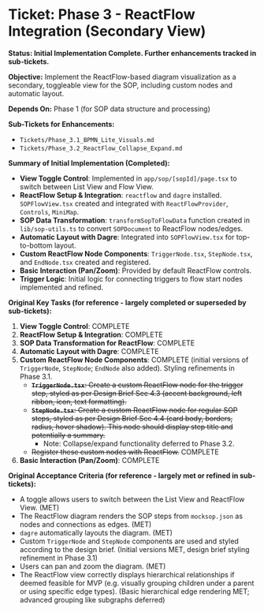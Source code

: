 # Ticket: Phase 3 - ReactFlow Integration (Secondary View)

**Status: Initial Implementation Complete. Further enhancements tracked in sub-tickets.**

**Objective:** Implement the ReactFlow-based diagram visualization as a secondary, toggleable view for the SOP, including custom nodes and automatic layout.

**Depends On:** Phase 1 (for SOP data structure and processing)

**Sub-Tickets for Enhancements:**
*   `Tickets/Phase_3.1_BPMN_Lite_Visuals.md`
*   `Tickets/Phase_3.2_ReactFlow_Collapse_Expand.md`

**Summary of Initial Implementation (Completed):**

*   **View Toggle Control**: Implemented in `app/sop/[sopId]/page.tsx` to switch between List View and Flow View.
*   **ReactFlow Setup & Integration**: `reactflow` and `dagre` installed. `SOPFlowView.tsx` created and integrated with `ReactFlowProvider`, `Controls`, `MiniMap`.
*   **SOP Data Transformation**: `transformSopToFlowData` function created in `lib/sop-utils.ts` to convert `SOPDocument` to ReactFlow nodes/edges.
*   **Automatic Layout with Dagre**: Integrated into `SOPFlowView.tsx` for top-to-bottom layout.
*   **Custom ReactFlow Node Components**: `TriggerNode.tsx`, `StepNode.tsx`, and `EndNode.tsx` created and registered.
*   **Basic Interaction (Pan/Zoom)**: Provided by default ReactFlow controls.
*   **Trigger Logic**: Initial logic for connecting triggers to flow start nodes implemented and refined.

**Original Key Tasks (for reference - largely completed or superseded by sub-tickets):**

1.  **View Toggle Control**: COMPLETE
2.  **ReactFlow Setup & Integration**: COMPLETE
3.  **SOP Data Transformation for ReactFlow**: COMPLETE
4.  **Automatic Layout with Dagre**: COMPLETE
5.  **Custom ReactFlow Node Components**: COMPLETE (initial versions of `TriggerNode`, `StepNode`; `EndNode` also added). Styling refinements in Phase 3.1.
    *   ~~**`TriggerNode.tsx`**: Create a custom ReactFlow node for the trigger step, styled as per Design Brief Sec 4.3 (accent background, left ribbon, icon, text formatting).~~
    *   ~~**`StepNode.tsx`**: Create a custom ReactFlow node for regular SOP steps, styled as per Design Brief Sec 4.4 (card body, borders, radius, hover shadow). This node should display step title and potentially a summary.~~
        *   Note: Collapse/expand functionality deferred to Phase 3.2.
    *   ~~Register these custom nodes with ReactFlow.~~ COMPLETE
6.  **Basic Interaction (Pan/Zoom)**: COMPLETE

**Original Acceptance Criteria (for reference - largely met or refined in sub-tickets):**

*   A toggle allows users to switch between the List View and ReactFlow View. (MET)
*   The ReactFlow diagram renders the SOP steps from `mocksop.json` as nodes and connections as edges. (MET)
*   `dagre` automatically layouts the diagram. (MET)
*   Custom `TriggerNode` and `StepNode` components are used and styled according to the design brief. (Initial versions MET, design brief styling refinement in Phase 3.1)
*   Users can pan and zoom the diagram. (MET)
*   The ReactFlow view correctly displays hierarchical relationships if deemed feasible for MVP (e.g. visually grouping children under a parent or using specific edge types). (Basic hierarchical edge rendering MET; advanced grouping like subgraphs deferred) 